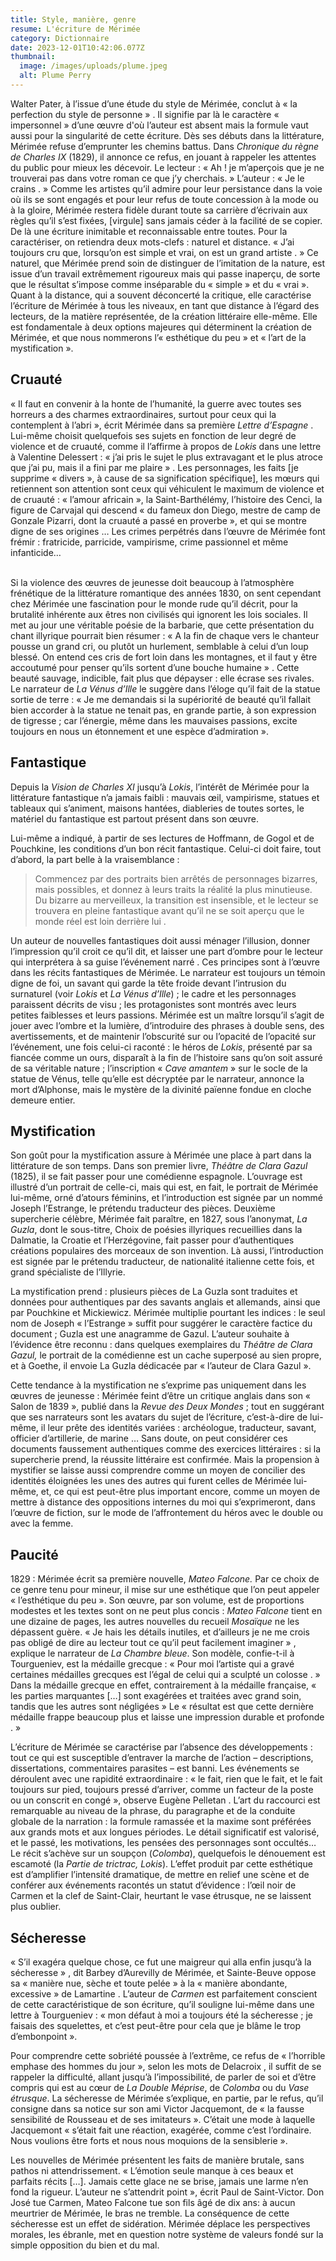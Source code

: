 ```yaml
---
title: Style, manière, genre
resume: L'écriture de Mérimée
category: Dictionnaire
date: 2023-12-01T10:42:06.077Z
thumbnail:
  image: /images/uploads/plume.jpeg
  alt: Plume Perry
---
```

Walter Pater, à l’issue d’une étude du style de Mérimée, conclut à « la perfection du style de personne » . Il signifie par là le caractère « impersonnel » d’une œuvre d'où l’auteur est absent mais la formule vaut aussi pour la singularité de cette écriture. Dès ses débuts dans la littérature, Mérimée refuse d’emprunter les chemins battus. Dans *Chronique du règne de Charles IX* (1829), il annonce ce refus, en jouant à rappeler les attentes du public pour mieux les décevoir. Le lecteur : « Ah ! je m’aperçois que je ne trouverai pas dans votre roman ce que j’y cherchais. » L’auteur : « Je le crains . » Comme les artistes qu’il admire pour leur persistance dans la voie où ils se sont engagés et pour leur refus de toute concession à la mode ou à la gloire, Mérimée restera fidèle durant toute sa carrière d’écrivain aux règles qu’il s’est fixées, \[virgule] sans jamais céder à la facilité de se copier. De là une écriture inimitable et reconnaissable entre toutes. Pour la caractériser, on retiendra deux mots-clefs : naturel et distance. « J’ai toujours cru que, lorsqu’on est simple et vrai, on est un grand artiste . » Ce naturel, que Mérimée prend soin de distinguer de l’imitation de la nature, est issue d’un travail extrêmement rigoureux mais qui passe inaperçu, de sorte que le résultat s’impose comme inséparable du « simple » et du « vrai ». Quant à la distance, qui a souvent déconcerté la critique, elle caractérise l’écriture de Mérimée à tous les niveaux, en tant que distance à l’égard des lecteurs, de la matière représentée, de la création littéraire elle-même. Elle est fondamentale à deux options majeures qui déterminent la création de Mérimée, et que nous nommerons l’« esthétique du peu » et « l’art de la mystification ». 

## Cruauté

« Il faut en convenir à la honte de l’humanité, la guerre avec toutes ses horreurs a des charmes extraordinaires, surtout pour ceux qui la contemplent à l’abri », écrit Mérimée dans sa première *Lettre d’Espagne* . Lui-même choisit quelquefois ses sujets en fonction de leur degré de violence et de cruauté, comme il l’affirme à propos de *Lokis* dans une lettre à Valentine Delessert : « j’ai pris le sujet le plus extravagant et le plus atroce que j’ai pu, mais il a fini par me plaire » . Les personnages, les faits \[je supprime « divers », à cause de sa signification spécifique], les mœurs qui retiennent son attention sont ceux qui véhiculent le maximum de violence et de cruauté : « l’amour africain », la Saint-Barthélémy, l’histoire des Cenci, la figure de Carvajal qui descend « du fameux don Diego, mestre de camp de Gonzale Pizarri, dont la cruauté a passé en proverbe », et qui se montre digne de ses origines … Les crimes perpétrés dans l’œuvre de Mérimée font frémir : fratricide, parricide, vampirisme, crime passionnel et même infanticide…

\
Si la violence des œuvres de jeunesse doit beaucoup à l’atmosphère frénétique de la littérature romantique des années 1830, on sent cependant chez Mérimée une fascination pour le monde rude qu’il décrit, pour la brutalité inhérente aux êtres non civilisés qui ignorent les lois sociales. Il met au jour une véritable poésie de la barbarie, que cette présentation du chant illyrique pourrait bien résumer : « A la fin de chaque vers le chanteur pousse un grand cri, ou plutôt un hurlement, semblable à celui d’un loup blessé. On entend ces cris de fort loin dans les montagnes, et il faut y être accoutumé pour penser qu’ils sortent d’une bouche humaine » . Cette beauté sauvage, indicible, fait plus que dépayser : elle écrase ses rivales. Le narrateur de *La Vénus d’Ille* le suggère dans l’éloge qu’il fait de la statue sortie de terre : « Je me demandais si la supériorité de beauté qu’il fallait bien accorder à la statue ne tenait pas, en grande partie, à son expression de tigresse ; car l’énergie, même dans les mauvaises passions, excite toujours en nous un étonnement et une espèce d’admiration ».

## Fantastique

Depuis la *Vision de Charles XI* jusqu’à *Lokis*, l’intérêt de Mérimée pour la littérature fantastique n’a jamais faibli : mauvais œil, vampirisme, statues et tableaux qui s’animent, maisons hantées, diableries de toutes sortes, le matériel du fantastique est partout présent dans son œuvre. 

Lui-même a indiqué, à partir de ses lectures de Hoffmann, de Gogol et de Pouchkine, les conditions d’un bon récit fantastique. Celui-ci doit faire, tout d’abord, la part belle à la vraisemblance : 

> Commencez par des portraits bien arrêtés de personnages bizarres, mais possibles, et donnez à leurs traits la réalité la plus minutieuse. Du bizarre au merveilleux, la transition est insensible, et le lecteur se trouvera en pleine fantastique avant qu’il ne se soit aperçu que le monde réel est loin derrière lui .

Un auteur de nouvelles fantastiques doit aussi ménager l’illusion, donner l’impression qu’il croit ce qu’il dit, et laisser une part d’ombre pour le lecteur qui interprétera à sa guise l’événement narré . Ces principes sont à l’œuvre dans les récits fantastiques de Mérimée. Le narrateur est toujours un témoin digne de foi, un savant qui garde la tête froide devant l’intrusion du surnaturel (voir *Lokis* et *La Vénus d’Ille*) ; le cadre et les personnages paraissent décrits de visu ; les protagonistes sont montrés avec leurs petites faiblesses et leurs passions. Mérimée est un maître lorsqu’il s’agit de jouer avec l’ombre et la lumière, d’introduire des phrases à double sens, des avertissements, et de maintenir l’obscurité sur ou l’opacité de l’opacité sur l’événement, une fois celui-ci raconté : le héros de *Lokis*, présenté par sa fiancée comme un ours, disparaît à la fin de l’histoire sans qu’on soit assuré de sa véritable nature ; l’inscription « *Cave amantem* » sur le socle de la statue de Vénus, telle qu’elle est décryptée par le narrateur, annonce la mort d’Alphonse, mais le mystère de la divinité païenne fondue en cloche demeure entier. 

## Mystification

Son goût pour la mystification assure à Mérimée une place à part dans la littérature de son temps. Dans son premier livre, *Théâtre de Clara Gazul* (1825), il se fait passer pour une comédienne espagnole. L’ouvrage est illustré d’un portrait de celle-ci, mais qui est, en fait, le portrait de Mérimée lui-même, orné d’atours féminins, et l’introduction est signée par un nommé Joseph l’Estrange, le prétendu traducteur des pièces. Deuxième supercherie célèbre, Mérimée fait paraître, en 1827, sous l’anonymat, *La Guzla*, dont le sous-titre, Choix de poésies illyriques recueillies dans la Dalmatie, la Croatie et l’Herzégovine, fait passer pour d’authentiques créations populaires des morceaux de son invention. Là aussi, l’introduction est signée par le prétendu traducteur, de nationalité italienne cette fois, et grand spécialiste de l’Illyrie. 

La mystification prend : plusieurs pièces de La Guzla sont traduites et données pour authentiques par des savants anglais et allemands, ainsi que par Pouchkine et Mickiewicz. Mérimée multiplie pourtant les indices : le seul nom de Joseph « l’Estrange » suffit pour suggérer le caractère factice du document ; Guzla est une anagramme de Gazul. L’auteur souhaite à l’évidence être reconnu : dans quelques exemplaires du *Théâtre de Clara Gazul,* le portrait de la comédienne est un cache superposé au sien propre, et à Goethe, il envoie La Guzla dédicacée par « l’auteur de Clara Gazul ». 

Cette tendance à la mystification ne s’exprime pas uniquement dans les œuvres de jeunesse : Mérimée feint d’être un critique anglais dans son « Salon de 1839 », publié dans la *Revue des Deux Mondes* ; tout en suggérant que ses narrateurs sont les avatars du sujet de l’écriture, c’est-à-dire de lui-même, il leur prête des identités variées : archéologue, traducteur, savant, officier d’artillerie, de marine … Sans doute, on peut considérer ces documents faussement authentiques comme des exercices littéraires : si la supercherie prend, la réussite littéraire est confirmée. Mais la propension à mystifier se laisse aussi comprendre comme un moyen de concilier des identités éloignées les unes des autres qui furent celles de Mérimée lui-même, et, ce qui est peut-être plus important encore, comme un moyen de mettre à distance des oppositions internes du moi qui s’exprimeront, dans l’œuvre de fiction, sur le mode de l’affrontement du héros avec le double ou avec la femme. 

## Paucité

1829 : Mérimée écrit sa première nouvelle, *Mateo Falcone.* Par ce choix de ce genre tenu pour mineur, il mise sur une esthétique que l’on peut appeler « l’esthétique du peu ». Son œuvre, par son volume, est de proportions modestes et les textes sont on ne peut plus concis : *Mateo Falcone* tient en une dizaine de pages, les autres nouvelles du recueil *Mosaïque* ne les dépassent guère. « Je hais les détails inutiles, et d’ailleurs je ne me crois pas obligé de dire au lecteur tout ce qu’il peut facilement imaginer » , explique le narrateur de *La Chambre bleue*. Son modèle, confie-t-il à Tourgueniev, est la médaille grecque : « Pour moi l’artiste qui a gravé certaines médailles grecques est l’égal de celui qui a sculpté un colosse . » Dans la médaille grecque en effet, contrairement à la médaille française, « les parties marquantes \[…] sont exagérées et traitées avec grand soin, tandis que les autres sont négligées » Le « résultat est que cette dernière médaille frappe beaucoup plus et laisse une impression durable et profonde . » 

L’écriture de Mérimée se caractérise par l’absence des développements : tout ce qui est susceptible d’entraver la marche de l’action – descriptions, dissertations, commentaires parasites – est banni. Les événements se déroulent avec une rapidité extraordinaire : « le fait, rien que le fait, et le fait toujours sur pied, toujours pressé d’arriver, comme un facteur de la poste ou un conscrit en congé », observe Eugène Pelletan . L’art du raccourci est remarquable au niveau de la phrase, du paragraphe et de la conduite globale de la narration : la formule ramassée et la maxime sont préférées aux grands mots et aux longues périodes. Le détail significatif est valorisé, et le passé, les motivations, les pensées des personnages sont occultés… Le récit s’achève sur un soupçon (*Colomba*), quelquefois le dénouement est escamoté (la *Partie de trictrac,* *Lokis*). L’effet produit par cette esthétique est d’amplifier l’intensité dramatique, de mettre en relief une scène et de conférer aux événements racontés un statut d’évidence : l’œil noir de Carmen et la clef de Saint-Clair, heurtant le vase étrusque, ne se laissent plus oublier. 

## Sécheresse

 « S’il exagéra quelque chose, ce fut une maigreur qui alla enfin jusqu’à la sécheresse » , dit Barbey d’Aurevilly de Mérimée, et Sainte-Beuve oppose sa « manière nue, sèche et toute pelée » à la « manière abondante, excessive » de Lamartine . L’auteur de *Carmen* est parfaitement conscient de cette caractéristique de son écriture, qu’il souligne lui-même dans une lettre à Tourgueniev : « mon défaut à moi a toujours été la sécheresse ; je faisais des squelettes, et c’est peut-être pour cela que je blâme le trop d’embonpoint ».

Pour comprendre cette sobriété poussée à l’extrême, ce refus de « l’horrible emphase des hommes du jour », selon les mots de Delacroix , il suffit de se rappeler la difficulté, allant jusqu’à l’impossibilité, de parler de soi et d’être compris qui est au cœur de *La Double Méprise*, de *Colomba* ou du *Vase étrusque*. La sécheresse de Mérimée s’explique, en partie, par le refus, qu’il consigne dans sa notice sur son ami Victor Jacquemont, de « la fausse sensibilité de Rousseau et de ses imitateurs ». C’était une mode à laquelle Jacquemont « s’était fait une réaction, exagérée, comme c’est l’ordinaire. Nous voulions être forts et nous nous moquions de la sensiblerie ».

Les nouvelles de Mérimée présentent les faits de manière brutale, sans pathos ni attendrissement. « L’émotion seule manque à ces beaux et parfaits récits \[…]. Jamais cette glace ne se brise, jamais une larme n’en fond la rigueur. L’auteur ne s’attendrit point  », écrit Paul de Saint-Victor. Don José tue Carmen, Mateo Falcone tue son fils âgé de dix ans: à aucun meurtrier de Mérimée, le bras ne tremble. La conséquence de cette sécheresse est un effet de sidération. Mérimée déplace les perspectives morales, les ébranle, met en question notre système de valeurs fondé sur la simple opposition du bien et du mal.